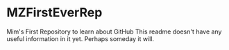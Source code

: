 # MZFirstEverRep
Mim's First Repository to learn about GitHub
This readme doesn't have any useful information in it yet. Perhaps someday it will. 
